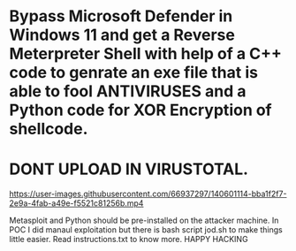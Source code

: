 # Bypass Microsoft Defender in Windows 11 and get a Reverse Meterpreter Shell with help of a C++ code to genrate an exe file that is able to fool ANTIVIRUSES and a Python code for XOR Encryption of shellcode. 
# DONT UPLOAD IN VIRUSTOTAL. 

https://user-images.githubusercontent.com/66937297/140601114-bba1f2f7-2e9a-4fab-a49e-f5521c81256b.mp4

Metasploit and Python should be pre-installed on the attacker machine. In POC I did manaul exploitation but there is bash script jod.sh to make things little easier.
Read instructions.txt to know more. 
HAPPY HACKING



